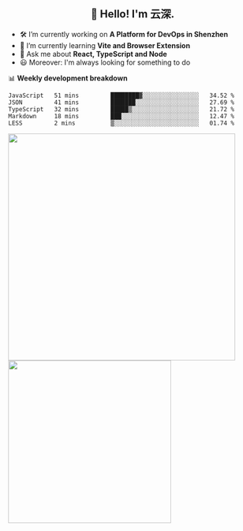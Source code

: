 <h2 align="center">👋 Hello! I'm 云深.</h2>

- 🛠 I’m currently working on **A Platform for DevOps in Shenzhen**
- 🚀 I’m currently learning **Vite and Browser Extension**
- 💬 Ask me about **React, TypeScript and Node**
- 😃 Moreover: I'm always looking for something to do

📊 **Weekly development breakdown**

<!--START_SECTION:waka-->
```text
JavaScript   51 mins         ████████▓░░░░░░░░░░░░░░░░   34.52 % 
JSON         41 mins         ███████░░░░░░░░░░░░░░░░░░   27.69 % 
TypeScript   32 mins         █████▒░░░░░░░░░░░░░░░░░░░   21.72 % 
Markdown     18 mins         ███░░░░░░░░░░░░░░░░░░░░░░   12.47 % 
LESS         2 mins          ▒░░░░░░░░░░░░░░░░░░░░░░░░   01.74 % 
```
<!--END_SECTION:waka-->

<p>
<img align="left" width="460" src="https://github-readme-stats.vercel.app/api?username=theprimone&custom_title=Yuns's Github Stats&theme=graywhite&hide_border=true&disable_animations=true"/> <img align="left" width="330" src="https://github-readme-stats.vercel.app/api/top-langs/?username=theprimone&layout=compact&theme=graywhite&hide_border=true"/>
</p>
